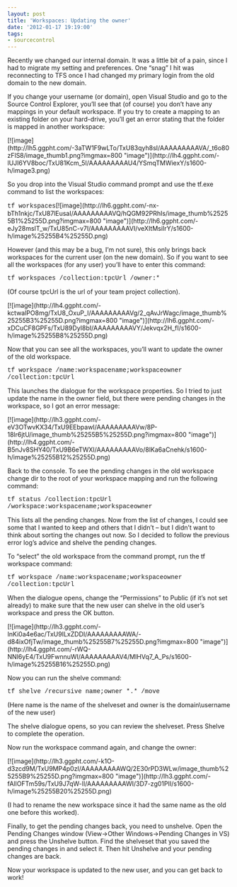 ```yaml
---
layout: post
title: 'Workspaces: Updating the owner'
date: '2012-01-17 19:19:00'
tags:
- sourcecontrol
---
```


Recently we changed our internal domain. It was a little bit of a pain, since I had to migrate my setting and preferences. One “snag” I hit was reconnecting to TFS once I had changed my primary login from the old domain to the new domain.

If you change your username (or domain), open Visual Studio and go to the Source Control Explorer, you’ll see that (of course) you don’t have any mappings in your default workspace. If you try to create a mapping to an existing folder on your hard-drive, you’ll get an error stating that the folder is mapped in another workspace:

<!--kg-card-begin: html-->[![image](http://lh5.ggpht.com/-3aTW1F9wLTo/TxU83qyh8sI/AAAAAAAAAVA/_t6o80zFlS8/image_thumb1.png?imgmax=800 "image")](http://lh4.ggpht.com/-lUJI6YV8boc/TxU81Kcm_5I/AAAAAAAAAU4/YSmqTMWiexY/s1600-h/image3.png)<!--kg-card-end: html-->

So you drop into the Visual Studio command prompt and use the tf.exe command to list the workspaces:

<!--kg-card-begin: html--><font face="Courier New">tf workspaces</font><!--kg-card-end: html--><!--kg-card-begin: html-->[![image](http://lh6.ggpht.com/-nx-bTh1nkjc/TxU87lEusaI/AAAAAAAAAVQ/hQGM92PRhIs/image_thumb%25255B1%25255D.png?imgmax=800 "image")](http://lh6.ggpht.com/-eJy28msIT_w/TxU85nC-v7I/AAAAAAAAAVI/veXItMsiIrY/s1600-h/image%25255B4%25255D.png)<!--kg-card-end: html-->

However (and this may be a bug, I’m not sure), this only brings back workspaces for the current user (on the new domain). So if you want to see all the workspaces (for any user) you’ll have to enter this command:

<!--kg-card-begin: html--><font face="Courier New">tf workspaces /collection:tpcUrl /owner:*</font><!--kg-card-end: html-->

(Of course tpcUrl is the url of your team project collection).

<!--kg-card-begin: html-->[![image](http://lh4.ggpht.com/-kctwalPO8mg/TxU8_OxuP_I/AAAAAAAAAVg/2_qAvJrWagc/image_thumb%25255B3%25255D.png?imgmax=800 "image")](http://lh6.ggpht.com/-xDCuCF8GPFs/TxU89DyI8bI/AAAAAAAAAVY/Jekvqx2H_fI/s1600-h/image%25255B8%25255D.png)<!--kg-card-end: html-->

Now that you can see all the workspaces, you’ll want to update the owner of the old workspace.

<!--kg-card-begin: html--><font face="Courier New">tf workspace /name:workspacename;workspaceowner /collection:tpcUrl</font><!--kg-card-end: html-->

This launches the dialogue for the workspace properties. So I tried to just update the name in the owner field, but there were pending changes in the workspace, so I got an error message:

<!--kg-card-begin: html-->[![image](http://lh3.ggpht.com/-eV3OTwvKX34/TxU9EEbpawI/AAAAAAAAAVw/8P-18lr6jtU/image_thumb%25255B5%25255D.png?imgmax=800 "image")](http://lh4.ggpht.com/-B5nJv8SHY40/TxU9B6eTWXI/AAAAAAAAAVo/8lKa6aCnehk/s1600-h/image%25255B12%25255D.png)<!--kg-card-end: html-->

Back to the console. To see the pending changes in the old workspace change dir to the root of your workspace mapping and run the following command:

<!--kg-card-begin: html--><font face="Courier New">tf status /collection:tpcUrl /workspace:workspacename;workspaceowner</font><!--kg-card-end: html-->

This lists all the pending changes. Now from the list of changes, I could see some that I wanted to keep and others that I didn’t – but I didn’t want to think about sorting the changes out now. So I decided to follow the previous error log’s advice and shelve the pending changes.

To “select” the old workspace from the command prompt, run the tf workspace command:

<!--kg-card-begin: html--><font face="Courier New">tf workspace /name:workspacename;workspaceowner /collection:tpcUrl</font><!--kg-card-end: html-->

When the dialogue opens, change the “Permissions” to Public (if it’s not set already) to make sure that the new user can shelve in the old user’s workspace and press the OK button.

<!--kg-card-begin: html-->[![image](http://lh3.ggpht.com/-InKi0a4e6ac/TxU9ILxZDDI/AAAAAAAAAWA/-d84ixOfjTw/image_thumb%25255B7%25255D.png?imgmax=800 "image")](http://lh4.ggpht.com/-rWQ-NNl6yE4/TxU9FwnnuWI/AAAAAAAAAV4/MIHVq7_A_Ps/s1600-h/image%25255B16%25255D.png)<!--kg-card-end: html-->

Now you can run the shelve command:

<!--kg-card-begin: html--><font face="Courier New">tf shelve /recursive name;owner *.* /move</font><!--kg-card-end: html-->

(Here name is the name of the shelveset and owner is the domain\username of the new user)

The shelve dialogue opens, so you can review the shelveset. Press Shelve to complete the operation.

Now run the workspace command again, and change the owner:

<!--kg-card-begin: html-->[![image](http://lh3.ggpht.com/-k1O-d3zcd9M/TxU9MP4p0zI/AAAAAAAAAWQ/2E30rPD3WLw/image_thumb%25255B9%25255D.png?imgmax=800 "image")](http://lh3.ggpht.com/-fAllOFTm59s/TxU9J7qW-lI/AAAAAAAAAWI/3D7-zg01PII/s1600-h/image%25255B20%25255D.png)<!--kg-card-end: html-->

(I had to rename the new workspace since it had the same name as the old one before this worked).

Finally, to get the pending changes back, you need to unshelve. Open the Pending Changes window (View-\>Other Windows-\>Pending Changes in VS) and press the Unshelve button. Find the shelveset that you saved the pending changes in and select it. Then hit Unshelve and your pending changes are back.

Now your workspace is updated to the new user, and you can get back to work!

